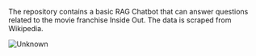 The repository contains a basic RAG Chatbot that can answer questions related to the movie franchise Inside Out. The data is scraped from Wikipedia. 

![Unknown](https://github.com/peedeevee-tech/RAG-Chatbot/assets/154071286/0dd8be69-79a8-4f2f-849b-2cc2ce7ec552)

